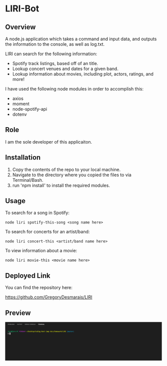 # LIRI-Bot

## Overview
A node.js application which takes a command and input data, and outputs the information to the console, as well as log.txt.

LIRI can search for the following information:
- Spotify track listings, based off of an title.
- Lookup concert venues and dates for a given band.
- Lookup information about movies,  including plot, actors, ratings, and more!

I have used the following node modules in order to accomplish this:
- axios
- moment
- node-spotify-api
- dotenv

## Role 
I am the sole developer of this applicaiton.

## Installation
1. Copy the contents of the repo to your local machine.
2. Navigate to the directory where you copied the files to via Terminal/Bash.
3. run 'npm install' to install the required modules.

<!-- You will need to retrieve your own Spotify API keys for this to work.  You can accomplish this by doing the following:

1. Navigate to https://developer.spotify.com/my-applications/#!/
2. Login with your existing Spotify account, or, create a new account.
3. Once logged in, navigate to https://developer.spotify.com/my-applications/#!/applications/create
4. Regester a new application.  You can name this anything you want.  Click "Complete" once finished.
5. On the next screen, you should see your  -->

## Usage
To search for a song in Spotify:
    
    node liri spotify-this-song <song name here>

To search for concerts for an artist/band:

    node liri concert-this <artist/band name here>

To view information about a movie:

    node liri movie-this <movie name here>

## Deployed Link
You can find the repository here:

https://github.com/GregoryDesmarais/LIRI

## Preview
![Preview of LIRI in action!](https://github.com/GregoryDesmarais/LIRI/blob/master/liri.gif)